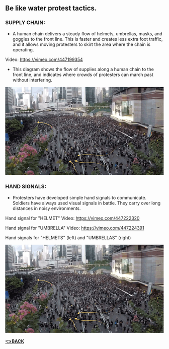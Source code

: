 ## Be like water protest tactics.
### SUPPLY CHAIN:
- A human chain delivers a steady flow of helmets, umbrellas, masks, and goggles to the front line. This is faster and creates less extra foot traffic, and it allows moving protesters to skirt the area where the chain is operating.

Video: https://vimeo.com/447199354

- This diagram shows the flow of supplies along a human chain to the front line, and indicates where crowds of protesters can march past without interfering.

![supply chain](supplychain.png)

### HAND SIGNALS:
- Protesters have developed simple hand signals to communicate. Soldiers have always used visual signals in battle. They carry over long distances in noisy environments.

Hand signal for "HELMET" Video: https://vimeo.com/447222320

Hand signal for "UMBRELLA" Video: https://vimeo.com/447224391

Hand signals for "HELMETS" (left) and "UMBRELLAS" (right)

![HELMETS UMBRELLAS](supplychain.png)




__[:point_left: BACK](README.md)__
